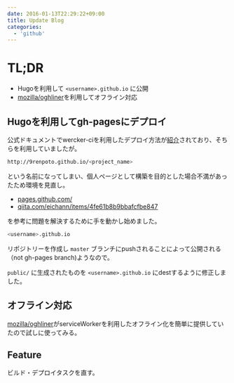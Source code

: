 ```yaml
---
date: 2016-01-13T22:29:22+09:00
title: Update Blog
categories:
  - 'github'  
---
```


# TL;DR

- Hugoを利用して `<username>.github.io` に公開
- [mozilla/oghliner](https://github.com/mozilla/oghliner)を利用してオフライン対応

## Hugoを利用してgh-pagesにデプロイ

公式ドキュメントでwercker-ciを利用したデプロイ方法が[紹介](https://gohugo.io/tutorials/automated-deployments/)されており、そちらを利用していましたが。

```sh
http://9renpoto.github.io/<project_name>
```

という名前になってしまい、個人ページとして構築を目的とした場合不満があったため環境を見直し。

- [pages.github.com/](https://pages.github.com/)
- [qiita.com/eichann/items/4fe61b8b9bbafcfbe847](http://qiita.com/eichann/items/4fe61b8b9bbafcfbe847#%E3%83%AA%E3%83%9D%E3%82%B8%E3%83%88%E3%83%AA%E3%82%922%E3%81%A4%E4%BD%9C%E6%88%90)

を参考に問題を解決するために手を動かし始めました。

```sh
<username>.github.io
```

リポジトリーを作成し `master` ブランチにpushされることによって公開される（not gh-pages branch)ようなので。

`public/` に生成されたものを `<username>.github.io` にdestするように修正しました。

## オフライン対応

[mozilla/oghliner](https://github.com/mozilla/oghliner)がserviceWorkerを利用したオフライン化を簡単に提供していたので試しに使ってみる。

## Feature

ビルド・デプロイタスクを直す。

